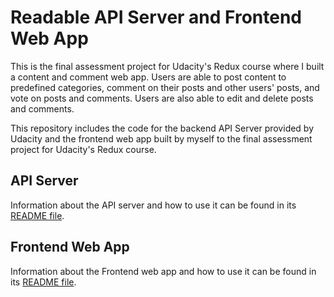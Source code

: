 # Readable API Server and Frontend Web App

This is the final assessment project for Udacity's Redux course where I built a content and comment web app. Users are able to post content to predefined categories, comment on their posts and other users' posts, and vote on posts and comments. Users are also able to edit and delete posts and comments.

This repository includes the code for the backend API Server provided by Udacity and the frontend web app built by myself to the final assessment project for Udacity's Redux course.

## API Server

Information about the API server and how to use it can be found in its [README file](api-server/README.md).

## Frontend Web App

Information about the Frontend web app and how to use it can be found in its [README file](frontend/README.md).
